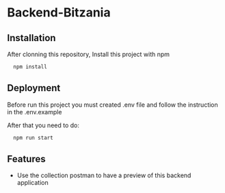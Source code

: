 
# Backend-Bitzania




## Installation

After clonning this repository, Install this project with npm

```bash
  npm install
```
    
## Deployment

Before run this project you must created .env file and follow the instruction in the .env.example

After that you need to do:

```bash
  npm run start
```


## Features

- Use the collection postman to have a preview of this backend application

